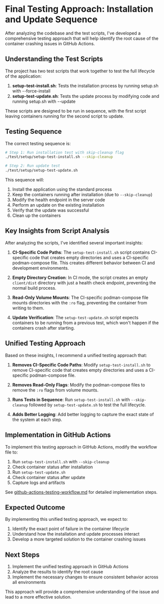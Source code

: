 # Final Testing Approach: Installation and Update Sequence

After analyzing the codebase and the test scripts, I've developed a comprehensive testing approach that will help identify the root cause of the container crashing issues in GitHub Actions.

## Understanding the Test Scripts

The project has two test scripts that work together to test the full lifecycle of the application:

1. **setup-test-install.sh**: Tests the installation process by running setup.sh with --force-install
2. **setup-test-update.sh**: Tests the update process by modifying code and running setup.sh with --update

These scripts are designed to be run in sequence, with the first script leaving containers running for the second script to update.

## Testing Sequence

The correct testing sequence is:

```bash
# Step 1: Run installation test with skip-cleanup flag
./test/setup/setup-test-install.sh --skip-cleanup

# Step 2: Run update test
./test/setup/setup-test-update.sh
```

This sequence will:
1. Install the application using the standard process
2. Keep the containers running after installation (due to `--skip-cleanup`)
3. Modify the health endpoint in the server code
4. Perform an update on the existing installation
5. Verify that the update was successful
6. Clean up the containers

## Key Insights from Script Analysis

After analyzing the scripts, I've identified several important insights:

1. **CI-Specific Code Paths**: The `setup-test-install.sh` script contains CI-specific code that creates empty directories and uses a CI-specific podman-compose file. This creates different behavior between CI and development environments.

2. **Empty Directory Creation**: In CI mode, the script creates an empty `client/dist` directory with just a health check endpoint, preventing the normal build process.

3. **Read-Only Volume Mounts**: The CI-specific podman-compose file mounts directories with the `:ro` flag, preventing the container from writing to them.

4. **Update Verification**: The `setup-test-update.sh` script expects containers to be running from a previous test, which won't happen if the containers crash after starting.

## Unified Testing Approach

Based on these insights, I recommend a unified testing approach that:

1. **Removes CI-Specific Code Paths**: Modify `setup-test-install.sh` to remove CI-specific code that creates empty directories and uses a CI-specific podman-compose file.

2. **Removes Read-Only Flags**: Modify the podman-compose files to remove the `:ro` flags from volume mounts.

3. **Runs Tests in Sequence**: Run `setup-test-install.sh` with `--skip-cleanup` followed by `setup-test-update.sh` to test the full lifecycle.

4. **Adds Better Logging**: Add better logging to capture the exact state of the system at each step.

## Implementation in GitHub Actions

To implement this testing approach in GitHub Actions, modify the workflow file to:

1. Run `setup-test-install.sh` with `--skip-cleanup`
2. Check container status after installation
3. Run `setup-test-update.sh`
4. Check container status after update
5. Capture logs and artifacts

See [github-actions-testing-workflow.md](github-actions-testing-workflow.md) for detailed implementation steps.

## Expected Outcome

By implementing this unified testing approach, we expect to:

1. Identify the exact point of failure in the container lifecycle
2. Understand how the installation and update processes interact
3. Develop a more targeted solution to the container crashing issues

## Next Steps

1. Implement the unified testing approach in GitHub Actions
2. Analyze the results to identify the root cause
3. Implement the necessary changes to ensure consistent behavior across all environments

This approach will provide a comprehensive understanding of the issue and lead to a more effective solution.